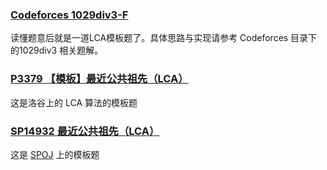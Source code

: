 ### [Codeforces 1029div3-F](https://codeforces.com/contest/2117/problem/F)

读懂题意后就是一道LCA模板题了。具体思路与实现请参考 Codeforces 目录下的1029div3 相关题解。

### [P3379 【模板】最近公共祖先（LCA）](https://www.luogu.com.cn/problem/P3379)

这是洛谷上的 LCA 算法的模板题

### [SP14932 最近公共祖先（LCA）](https://www.luogu.com.cn/problem/SP14932)

这是 [SPOJ](https://www.luogu.com.cn/remoteJudgeRedirect/spoj/14932) 上的模板题

